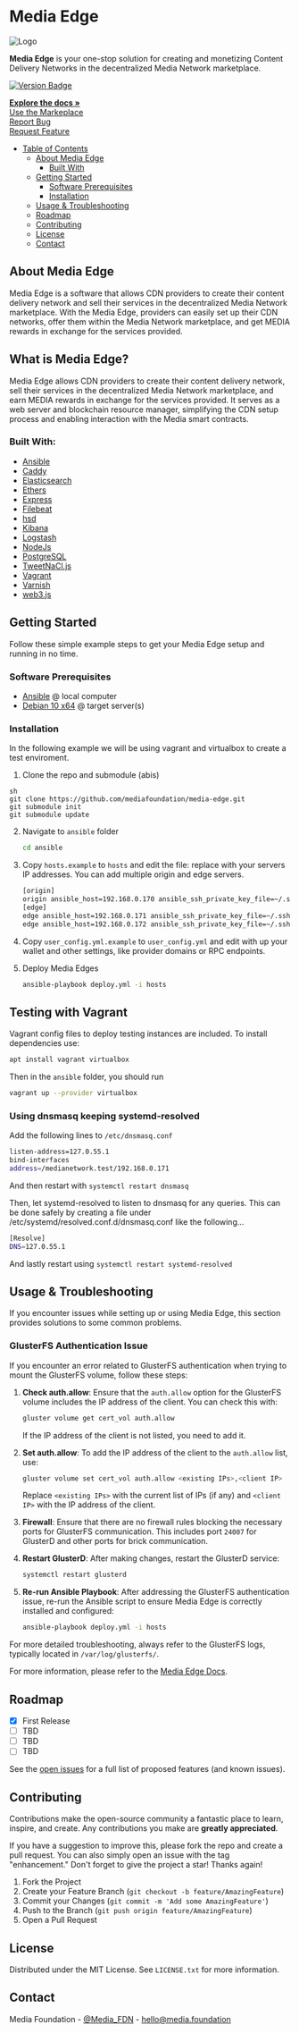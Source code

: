 # Media Edge

![Logo](media-edge.png)

**Media Edge** is your one-stop solution for creating and monetizing Content Delivery Networks in the decentralized Media Network marketplace.

[![Version Badge](https://img.shields.io/badge/version-1.0.0-blue)](https://github.com/mediafoundation/media-edge/releases)

[**Explore the docs »**](https://docs.media.network)  
[Use the Markeplace](https://app.media.network)  
[Report Bug](https://github.com/mediafoundation/media-edge/issues)  
[Request Feature](https://github.com/mediafoundation/media-edge/issues)

- [Table of Contents](#table-of-contents)
  * [About Media Edge](#about-media-edge)
    + [Built With](#built-with)
  * [Getting Started](#getting-started)
    + [Software Prerequisites](#software-prerequisites)
    + [Installation](#installation)
  * [Usage & Troubleshooting](#usage--troubleshooting)
  * [Roadmap](#roadmap)
  * [Contributing](#contributing)
  * [License](#license)
  * [Contact](#contact)

## About Media Edge

Media Edge is a software that allows CDN providers to create their content delivery network and sell their services in the decentralized Media Network marketplace. With the Media Edge, providers can easily set up their CDN networks, offer them within the Media Network marketplace, and get MEDIA rewards in exchange for the services provided.

## What is Media Edge?

Media Edge allows CDN providers to create their content delivery network, sell their services in the decentralized Media Network marketplace, and earn MEDIA rewards in exchange for the services provided. It serves as a web server and blockchain resource manager, simplifying the CDN setup process and enabling interaction with the Media smart contracts.


### Built With:

* [Ansible](https://www.ansible.com/)
* [Caddy](https://caddyserver.com/)
* [Elasticsearch](https://www.elastic.co/elasticsearch/)
* [Ethers](https://ethers.org/)
* [Express](https://expressjs.com/)
* [Filebeat](https://www.elastic.co/beats/filebeat)
* [hsd](https://github.com/handshake-org/hsd)
* [Kibana](https://www.elastic.co/kibana/)
* [Logstash](https://www.elastic.co/logstash/)
* [NodeJs](https://nodejs.org/)
* [PostgreSQL](https://www.postgresql.org/)
* [TweetNaCl.js](https://tweetnacl.js.org/)
* [Vagrant](https://www.vagrantup.com/)
* [Varnish](https://varnish-cache.org/)
* [web3.js](https://web3js.org/#/)

## Getting Started

Follow these simple example steps to get your Media Edge setup and running in no time.

### Software Prerequisites

* [Ansible](https://docs.ansible.com/ansible/latest/installation_guide/intro_installation.html#installing-ansible-on-specific-operating-systems) @ local computer
* [Debian 10 x64](https://www.debian.org/releases/buster/debian-installer/) @ target server(s)

### Installation
In the following example we will be using vagrant and virtualbox to create a test enviroment.

1. Clone the repo and submodule (abis)
  ```
  sh
  git clone https://github.com/mediafoundation/media-edge.git
  git submodule init
  git submodule update
  ```

2. Navigate to `ansible` folder
   ```sh
   cd ansible
   ```

3. Copy `hosts.example` to `hosts` and edit the file: replace with your servers IP addresses. You can add multiple origin and edge servers.
    ```sh
    [origin]
    origin ansible_host=192.168.0.170 ansible_ssh_private_key_file=~/.ssh/id_rsa ansible_ssh_user=root ansible_port=22
    [edge]
    edge ansible_host=192.168.0.171 ansible_ssh_private_key_file=~/.ssh/id_rsa ansible_ssh_user=root ansible_port=22
    edge ansible_host=192.168.0.172 ansible_ssh_private_key_file=~/.ssh/id_rsa ansible_ssh_user=root ansible_port=22
    ```

4. Copy `user_config.yml.example` to `user_config.yml` and edit with up your wallet and other settings, like provider domains or RPC endpoints.

5. Deploy Media Edges
    ```sh
    ansible-playbook deploy.yml -i hosts
    ```


## Testing with Vagrant

Vagrant config files to deploy testing instances are included. To install dependencies use:

```sh
apt install vagrant virtualbox
```
Then in the `ansible` folder, you should run 

```sh
vagrant up --provider virtualbox
```

### Using dnsmasq keeping systemd-resolved

Add the following lines to `/etc/dnsmasq.conf`

```sh
listen-address=127.0.55.1
bind-interfaces
address=/medianetwork.test/192.168.0.171
```
And then restart with ``systemctl restart dnsmasq``

Then, let systemd-resolved to listen to dnsmasq for any queries. This can be done safely by creating a file under /etc/systemd/resolved.conf.d/dnsmasq.conf like the following...

```sh
[Resolve]
DNS=127.0.55.1
```

And lastly restart using ``systemctl restart systemd-resolved``

## Usage & Troubleshooting

If you encounter issues while setting up or using Media Edge, this section provides solutions to some common problems.

### GlusterFS Authentication Issue

If you encounter an error related to GlusterFS authentication when trying to mount the GlusterFS volume, follow these steps:

1. **Check auth.allow**: Ensure that the `auth.allow` option for the GlusterFS volume includes the IP address of the client. You can check this with:
   ```bash
   gluster volume get cert_vol auth.allow
   ```
   If the IP address of the client is not listed, you need to add it.

2. **Set auth.allow**: To add the IP address of the client to the `auth.allow` list, use:
   ```bash
   gluster volume set cert_vol auth.allow <existing IPs>,<client IP>
   ```
   Replace `<existing IPs>` with the current list of IPs (if any) and `<client IP>` with the IP address of the client.

3. **Firewall**: Ensure that there are no firewall rules blocking the necessary ports for GlusterFS communication. This includes port `24007` for GlusterD and other ports for brick communication.

4. **Restart GlusterD**: After making changes, restart the GlusterD service:
   ```bash
   systemctl restart glusterd
   ```

5. **Re-run Ansible Playbook**: After addressing the GlusterFS authentication issue, re-run the Ansible script to ensure Media Edge is correctly installed and configured:
   ```bash
   ansible-playbook deploy.yml -i hosts
   ```

For more detailed troubleshooting, always refer to the GlusterFS logs, typically located in `/var/log/glusterfs/`.

For more information, please refer to the [Media Edge Docs](https://docs.media.network/cdn-marketplace-edge).

<!-- ROADMAP -->
## Roadmap

- [X] First Release
- [ ] TBD
- [ ] TBD
- [ ] TBD

See the [open issues](https://github.com/mediafoundation/media-edge/issues) for a full list of proposed features (and known issues).

<!-- CONTRIBUTING -->
## Contributing

Contributions make the open-source community a fantastic place to learn, inspire, and create. Any contributions you make are **greatly appreciated**.

If you have a suggestion to improve this, please fork the repo and create a pull request. You can also simply open an issue with the tag "enhancement."
Don't forget to give the project a star! Thanks again!

1. Fork the Project
2. Create your Feature Branch (`git checkout -b feature/AmazingFeature`)
3. Commit your Changes (`git commit -m 'Add some AmazingFeature'`)
4. Push to the Branch (`git push origin feature/AmazingFeature`)
5. Open a Pull Request

<!-- LICENSE -->
## License

Distributed under the MIT License. See `LICENSE.txt` for more information.

<!-- CONTACT -->
## Contact

Media Foundation - [@Media_FDN](https://twitter.com/Media_FDN) - hello@media.foundation

